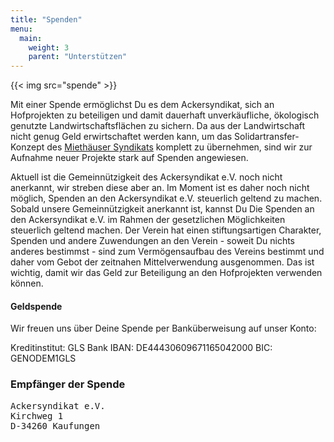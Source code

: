 ```yaml
---
title: "Spenden"
menu:
  main:
    weight: 3
    parent: "Unterstützen"
---
```


{{< img src="spende" >}}

Mit einer Spende ermöglichst Du es dem Ackersyndikat, sich an Hofprojekten zu beteiligen und damit dauerhaft unverkäufliche, ökologisch genutzte Landwirtschaftsflächen zu sichern. Da aus der Landwirtschaft nicht genug Geld erwirtschaftet werden kann, um das Solidartransfer-Konzept des [Miethäuser Syndikats](https://syndikat.org/de/solidartransfer/) komplett zu übernehmen, sind wir zur Aufnahme neuer Projekte stark auf Spenden angewiesen.

Aktuell ist die Gemeinnützigkeit des Ackersyndikat e.V. noch nicht anerkannt, wir streben diese aber an. Im Moment ist es daher noch nicht möglich, Spenden an den Ackersyndikat e.V. steuerlich geltend zu machen. Sobald unsere Gemeinnützigkeit anerkannt ist, kannst Du Die Spenden an den Ackersyndikat e.V. im Rahmen der gesetzlichen Möglichkeiten steuerlich geltend machen. Der Verein hat einen stiftungsartigen Charakter, Spenden und andere Zuwendungen an den Verein - soweit Du nichts anderes bestimmst - sind zum Vermögensaufbau des Vereins bestimmt und daher vom Gebot der zeitnahen Mittelverwendung ausgenommen. Das ist wichtig, damit wir das Geld zur Beteiligung an den Hofprojekten verwenden können.

#### Geldspende

Wir freuen uns über Deine Spende per Banküberweisung auf unser Konto:

  Kreditinstitut: GLS Bank
  IBAN: DE44430609671165042000
  BIC: GENODEM1GLS

### Empfänger der Spende

<pre>Ackersyndikat e.V.
Kirchweg 1
D-34260 Kaufungen</pre>
